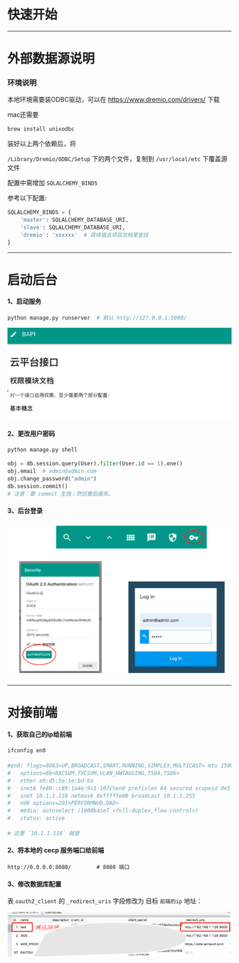 # 快速开始

---

# 外部数据源说明

### 环境说明

本地环境需要装ODBC驱动，可以在 https://www.dremio.com/drivers/ 下载

mac还需要

```bash
brew install unixodbc
```

装好以上两个依赖后，将

`/Library/Dremio/ODBC/Setup` 下的两个文件，复制到  `/usr/local/etc` 下覆盖源文件

配置中需增加 `SQLALCHEMY_BINDS`

参考以下配置:

```python
SQLALCHEMY_BINDS = {
    'master': SQLALCHEMY_DATABASE_URI,
    'slave': SQLALCHEMY_DATABASE_URI,
    'dremio': 'xxxxxx'  # 具体值去项目文档里查找
}
```

---

# 启动后台

#### 1、启动服务

```bash
python manage.py runserver  # 默认 http://127.0.0.1:5000/ 
```

![后台](/workspace/weld_backend/img/backend.png)

#### 2、更改用户密码

```bash
python manage.py shell
```
    
```python
obj = db.session.query(User).filter(User.id == 1).one()
obj.email  # admin@admin.com
obj.change_password("admin")
db.session.commit()
# 注意：要 commit 生效；然后重启服务。
```

#### 3、后台登录

![登录](/workspace/weld_backend/img/login.png)

---

# 对接前端

#### 1、获取自己的ip给前端
```bash
ifconfig en0

#en0: flags=8863<UP,BROADCAST,SMART,RUNNING,SIMPLEX,MULTICAST> mtu 1500
#	options=6b<RXCSUM,TXCSUM,VLAN_HWTAGGING,TSO4,TSO6>
#	ether e0:d5:5e:1e:bd:ba
#	inet6 fe80::c89:1a4e:9c1:107c%en0 prefixlen 64 secured scopeid 0x5
#	inet 10.1.1.118 netmask 0xfffffe00 broadcast 10.1.1.255
#	nd6 options=201<PERFORMNUD,DAD>
#	media: autoselect (1000baseT <full-duplex,flow-control>)
#	status: active

# 这里 `10.1.1.118` 就是
```


#### 2、将本地的 cecp 服务端口给前端
```
http://0.0.0.0:8080/		# 8080 端口
```

#### 3、修改数据库配置
表 `oauth2_client` 的 `_redirect_uris` 字段修改为 目标 `前端的ip` 地址：

![对接前端](/workspace/weld_backend/img/front.png) 
